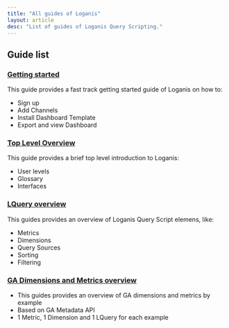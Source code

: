 ```yaml
---
title: "All guides of Loganis"
layout: article
desc: "List of guides of Loganis Query Scripting."
---
```


## Guide list


###  [Getting started](/articles/getting_started.html)

This guide provides a fast track getting started guide of Loganis on how to:

* Sign up
* Add Channels
* Install Dashboard Template
* Export and view Dashboard

###  [Top Level Overview](/articles/toplevel_overview.html)

This guide provides a brief top level introduction to Loganis:

* User levels
* Glossary
* Interfaces

### [LQuery overview](/articles/lquery_overview.html)

This guides provides an overview of Loganis Query Script elemens, like:

* Metrics
* Dimensions
* Query Sources
* Sorting
* Filtering


### [GA Dimensions and Metrics overview](/articles/GA_dim_met.html)

* This guides provides an overview of GA dimensions and metrics by example
* Based on GA Metadata API
* 1 Metric, 1 Dimension and 1 LQuery for each example

